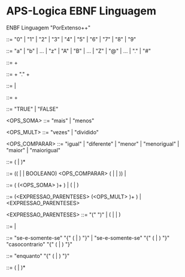 # APS-Logica EBNF Linguagem

ENBF Linguagem "PorExtenso++"

<DIGITO> ::= "0" | "1" | "2" | "3" | "4" | "5" | "6" | "7" | "8" | "9"

<CARACTER> ::= "a" | "b" | ... | "z" | "A" | "B" | ... | "Z" | "@" | ... | "." | "#"

<INTEIRO> ::= <DIGITO>+

<FLOAT> ::= <DIGITO>+ "." <DIGITO>+

<NUMERO> ::= <INTEIRO> | <FLOAT>

<STRING>  ::= <CARACTER>+

<BOOLEANO> ::= "TRUE" | "FALSE"

<OPS_SOMA> ::= "mais" | "menos"

<OPS_MULT> ::=  "vezes" | "dividido"

<OPS_COMPARAR> ::= "igual" | "diferente" | "menor" | "menorigual" | "maior" | "maiorigual"

<VARIAVEL> ::= <CARACTER> (<DIGITO> | <CARACTER>)*

<COMPARACAO> ::= ((<VARIAVEL> | <NUMERO> | BOOLEANO) <OPS_COMPARAR> (<VARIAVEL> | <NUMERO> | <BOOLEANO>)) | <BOOLEANO>

<EXPRESSAO> ::= ( <TERMO> (<OPS_SOMA> <EXPRESSAO>)+ ) | (<TERMO> | <COMPARACAO>)

<TERMO> ::= (<EXPRESSAO_PARENTESES> (<OPS_MULT> <TERMO>)+ ) | <EXPRESSAO_PARENTESES> 

<EXPRESSAO_PARENTESES> ::= "(" <EXPRESSAO> ")" | (<NUMERO> | <STRING> | <VARIAVEL>)

<COND> ::= <IF> | <WHILE>

<IF> ::= "se-e-somente-se" <COMPARACAO> "{" (<EXPRESSAO> | <COND>) "}" | "se-e-somente-se" <COMPARACAO> "{" (<EXPRESSAO> | <COND>) "}" "casocontrario" "{" (<EXPRESSAO> | <COND>) "}"

<WHILE> ::= "enquanto" <COMPARACAO> "{" (<EXPRESSAO> | <COND>) "}"

<PROGRAMA> ::= (<EXPRESSAO> | <COND>)*
